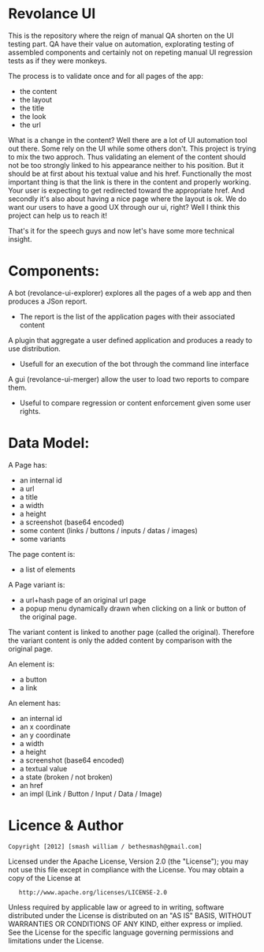 Revolance UI
============


This is the repository where the reign of manual QA shorten on the UI testing part.
QA have their value on automation, explorating testing of assembled components and 
certainly not on repeting manual UI regression tests as if they were monkeys.

The process is to validate once and for all pages of the app:
  - the content
  - the layout
  - the title
  - the look
  - the url
  
What is a change in the content?
Well there are a lot of UI automation tool out there. Some rely on the UI while some others don't.
This project is trying to mix the two approch. Thus validating an element of the content should not be too strongly 
linked to his appearance neither to his position. But it should be at first about his textual value and his href.
Functionally the most important thing is that the link is there in the content and properly working. 
Your user is expecting to get redirected toward the appropriate href. And secondly it's also about
having a nice page where the layout is ok. We do want our users to have a good UX through our ui, right?
Well I think this project can help us to reach it!

That's it for the speech guys and now let's have some more technical insight.


Components:
===========


A bot (revolance-ui-explorer) explores all the pages of a web app and then produces a JSon report.
  - The report is the list of the application pages with their associated content
  
A plugin that aggregate a user defined application and produces a ready to use distribution.
  - Usefull for an execution of the bot through the command line interface
      
A gui (revolance-ui-merger) allow the user to load two reports to compare them. 
  - Useful to compare regression or content enforcement given some user rights.

Data Model:
===========

A Page has:
  - an internal id
  - a url
  - a title
  - a width 
  - a height
  - a screenshot (base64 encoded)
  - some content (links / buttons / inputs / datas / images)
  - some variants 

The page content is:
  - a list of elements
      
A Page variant is:
  - a url+hash page of an original url page
  - a popup menu dynamically drawn when clicking on a link or button of the original page.
  
The variant content is linked to another page (called the original). Therefore the variant content is only
the added content by comparison with the original page.
      
      
An element is:
  - a button
  - a link
      
An element has:
  - an internal id
  - an x coordinate
  - an y coordinate
  - a width
  - a height
  - a screenshot (base64 encoded)
  - a textual value
  - a state (broken / not broken)
  - an href
  - an impl (Link / Button / Input / Data / Image)
      
Licence & Author
================

    Copyright [2012] [smash william / bethesmash@gmail.com]

   Licensed under the Apache License, Version 2.0 (the "License");
   you may not use this file except in compliance with the License.
   You may obtain a copy of the License at

       http://www.apache.org/licenses/LICENSE-2.0

   Unless required by applicable law or agreed to in writing, software
   distributed under the License is distributed on an "AS IS" BASIS,
   WITHOUT WARRANTIES OR CONDITIONS OF ANY KIND, either express or implied.
   See the License for the specific language governing permissions and
   limitations under the License.
   
   
